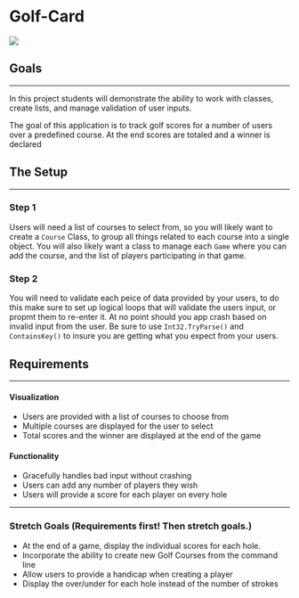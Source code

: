 # Golf-Card

![](https://images.unsplash.com/photo-1532508583690-538a1436f423?ixlib=rb-1.2.1&ixid=eyJhcHBfaWQiOjEyMDd9&auto=format&fit=crop&w=1952&q=80)

## Goals
<hr>
In this project students will demonstrate the ability to work with classes, create lists, and manage validation of user inputs. 

The goal of this application is to track golf scores for a number of users over a predefined course. At the end scores are totaled and a winner is declared

## The Setup
<hr>

### Step 1
Users will need a list of courses to select from, so you will likely want to create a `Course` Class, to group all things related to each course into a single object. You will also likely want a class to manage each `Game` where you can add the course, and the list of players participating in that game. 

### Step 2
You will need to validate each peice of data provided by your users, to do this make sure to set up logical loops that will validate the users input, or propmt them to re-enter it. At no point should you app crash based on invalid input from the user. Be sure to use `Int32.TryParse()` and `ContainsKey()` to insure you are getting what you expect from your users.

## Requirements
<hr>

#### Visualization
- Users are provided with a list of courses to choose from
- Multiple courses are displayed for the user to select
- Total scores and the winner are displayed at the end of the game 
#### Functionality
- Gracefully handles bad input without crashing
- Users can add any number of players they wish
- Users will provide a score for each player on every hole
<hr>

### Stretch Goals (Requirements first! Then stretch goals.)
- At the end of a game, display the individual scores for each hole.
- Incorporate the ability to create new Golf Courses from the command line
- Allow users to provide a handicap when creating a player
- Display the over/under for each hole instead of the number of strokes